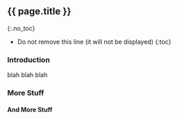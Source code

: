 ## {{ page.title }}
{:.no_toc}

<!-- TOC -->

* Do not remove this line (it will not be displayed)
{:toc}

### Introduction

blah blah blah

### More Stuff

#### And More Stuff

